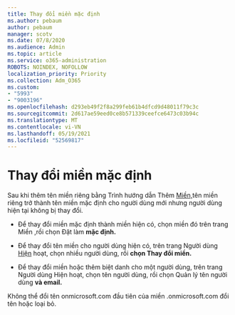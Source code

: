```yaml
---
title: Thay đổi miền mặc định
ms.author: pebaum
author: pebaum
manager: scotv
ms.date: 07/8/2020
ms.audience: Admin
ms.topic: article
ms.service: o365-administration
ROBOTS: NOINDEX, NOFOLLOW
localization_priority: Priority
ms.collection: Adm_O365
ms.custom:
- "5993"
- "9003196"
ms.openlocfilehash: d293eb49f2f8a299feb61b4dfcd9d48011f79c3c
ms.sourcegitcommit: 2d617ae59eed0ce8b571339ceefce6473c03b94c
ms.translationtype: MT
ms.contentlocale: vi-VN
ms.lasthandoff: 05/19/2021
ms.locfileid: "52569817"
---
```

# <a name="change-default-domain"></a>Thay đổi miền mặc định

Sau khi thêm tên miền riêng bằng Trình hướng dẫn Thêm [Miền,](https://admin.microsoft.com/Adminportal#/Domains/Wizard)tên miền riêng trở thành tên miền mặc định cho người dùng mới nhưng người dùng hiện tại không bị thay đổi.

- Để thay đổi miền mặc định thành miền hiện có, chọn miền đó trên trang Miền [,](https://admin.microsoft.com/Adminportal/Home#/Domains)rồi chọn Đặt làm **mặc định.**

- Để thay đổi tên miền cho người dùng hiện có, trên trang Người dùng [Hiện](https://admin.microsoft.com/Adminportal/Home#/users) hoạt, chọn nhiều người dùng, rồi **chọn Thay đổi miền.**

- Để thay đổi miền hoặc thêm biệt danh cho [](https://admin.microsoft.com/Adminportal/Home#/users) một người dùng, trên trang Người dùng Hiện hoạt, chọn tên người dùng, rồi chọn Quản lý tên người dùng **và email.**

Không thể đổi tên onmicrosoft.com đầu tiên của miền .onmicrosoft.com đổi tên hoặc loại bỏ.